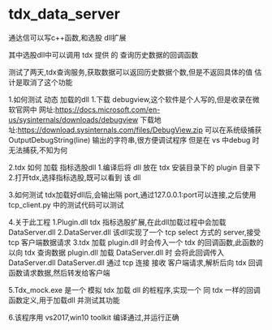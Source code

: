 # tdx_data_server

通达信可以写c++函数,和选股 dll扩展

其中选股dll中可以调用 tdx 提供 的 查询历史数据的回调函数

测试了两天,tdx查询服务,获取数据可以返回历史数据个数,但是不返回具体的值
估计是取消了这个功能

1.如何测试 动态 加载的dll
	1.下载 debugview,这个软件是个人写的,但是收录在微软官网中
		网址:https://docs.microsoft.com/en-us/sysinternals/downloads/debugview
		下载地址:https://download.sysinternals.com/files/DebugView.zip
		可以在系统级捕获     OutputDebugString(line) 输出的字符串,很方便调试程序
		但是在 vs 中debug 时无法捕获,不知为何
		
2.tdx 如何 加载 指标选股dll
	1.编译后将 dll 放在 tdx 安装目录下的 plugin 目录下
	2.打开tdx,选择指标选股,既可以看到 该 dll
	
3.如何测试
	tdx加载好dll后,会输出隔 port,通过127.0.0.1:port可以连接,之后使用 tcp_client.py 中的测试代码可以测试
	
4.关于此工程
	1.Plugin.dll
		tdx 指标选股扩展,在此dll加载过程中会加载 DataServer.dll
	2.DataServer.dll
		该dll实现了一个 tcp select 方式的 server,接受 tcp 客户端数据请求
	3.tdx 加载 plugin.dll 时会传入一个 tdx 的回调函数,此函数的以向 tdx 查询数据
		plugin.dll 加载 DataServer.dll 时 会将此回调传入 DataServer.dll
		DataServer.dll 通过 tcp 连接 接收 客户端请求,解析后向 tdx 回调函数请求数据,然后转发给客户端
		
5.Tdx_mock.exe
	是一个 模拟 tdx 加载 dll 的桩程序,实现一个 同 tdx 一样的回调函数定义,用于加载dll 并测试其功能
	
6.该程序用 vs2017,win10 toolkit 编译通过,并运行正确
